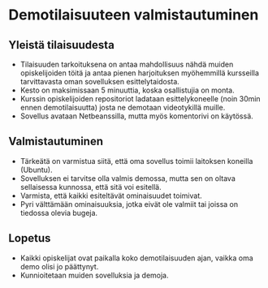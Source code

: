 # Demotilaisuuteen valmistautuminen

## Yleistä tilaisuudesta

 * Tilaisuuden tarkoituksena on antaa mahdollisuus nähdä muiden opiskelijoiden töitä ja antaa pienen harjoituksen myöhemmillä kursseilla tarvittavasta oman sovelluksen esittelytaidosta.
 * Kesto on maksimissaan 5 minuuttia, koska osallistujia on monta.
 * Kurssin opiskelijoiden repositoriot ladataan esittelykoneelle (noin 30min ennen demotilaisuutta) josta ne demotaan videotykillä muille.
 * Sovellus avataan Netbeanssilla, mutta myös komentorivi on käytössä.
 
## Valmistautuminen

 * Tärkeätä on varmistua siitä, että oma sovellus toimii laitoksen koneilla (Ubuntu).
 * Sovelluksen ei tarvitse olla valmis demossa, mutta sen on oltava sellaisessa kunnossa, että sitä voi esitellä.
 * Varmista, että kaikki esiteltävät ominaisuudet toimivat.
 * Pyri välttämään ominaisuuksia, jotka eivät ole valmiit tai joissa on tiedossa olevia bugeja.
 
## Lopetus

 * Kaikki opiskelijat ovat paikalla koko demotilaisuuden ajan, vaikka oma demo olisi jo päättynyt.
 * Kunnioitetaan muiden sovelluksia ja demoja. 

